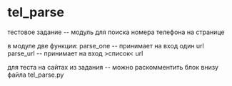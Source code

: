 # tel_parse
тестовое задание -- модуль для поиска номера телефона на странице

в модуле две функции:
  parse_one -- принимает на вход один url
  parse_url -- принимает на вход >список< url

для теста на сайтах из задания -- можно раскомментить блок внизу файла tel_parse.py
